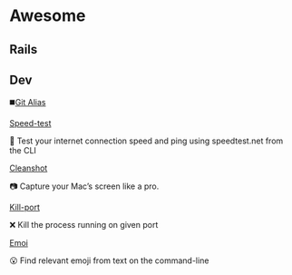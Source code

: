 # Awesome

## Rails

## Dev

◼️[Git Alias](https://github.com/GitAlias/gitalias)

[Speed-test](https://github.com/sindresorhus/speed-test)

🚀 Test your internet connection speed and ping using speedtest.net from the CLI 

[Cleanshot](https://cleanshot.com/)

📷 Capture your Mac’s screen like a pro.

[Kill-port](https://github.com/tiaanduplessis/kill-port)

❌ Kill the process running on given port

[Emoi](https://github.com/sindresorhus/emoj)

😮 Find relevant emoji from text on the command-line
